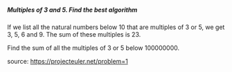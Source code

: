 
##### Multiples of 3 and 5. Find the best algorithm

If we list all the natural numbers below 10 that are multiples of 3 or 5, we get 3, 5, 6 and 9. The sum of these multiples is 23.

Find the sum of all the multiples of 3 or 5 below 100000000.


source: https://projecteuler.net/problem=1

